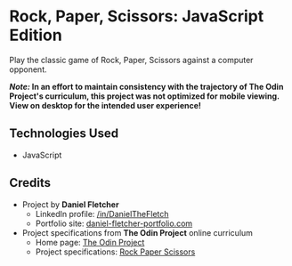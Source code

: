 # Rock, Paper, Scissors: JavaScript Edition

Play the classic game of Rock, Paper, Scissors against a computer opponent.

**_Note:_ In an effort to maintain consistency with the trajectory of The Odin Project's curriculum, this project was
not optimized for mobile viewing. View on desktop for the intended user experience!**

## Technologies Used

- JavaScript

## Credits

- Project by **Daniel Fletcher**
    - LinkedIn profile: [/in/DanielTheFletch](https://www.linkedin.com/in/danielthefletch)
    - Portfolio site: [daniel-fletcher-portfolio.com](https://www.daniel-fletcher-portfolio.com)
- Project specifications from **The Odin Project** online curriculum
    - Home page: [The Odin Project](https://www.theodinproject.com/)
    - Project specifications: [Rock Paper Scissors](https://www.theodinproject.com/lessons/foundations-rock-paper-scissors)
